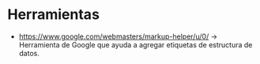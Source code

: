 # Herramientas

* https://www.google.com/webmasters/markup-helper/u/0/ -> Herramienta de Google que ayuda a agregar etiquetas de estructura de datos.

